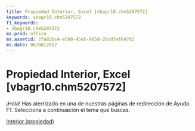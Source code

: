 ```yaml
---
title: Propiedad Interior, Excel [vbagr10.chm5207572]
keywords: vbagr10.chm5207572
f1_keywords:
- vbagr10.chm5207572
ms.prod: office
ms.assetid: 2fa83bc4-e598-45e5-985d-26cd7ef647d2
ms.date: 06/08/2017
---
```





# Propiedad Interior, Excel [vbagr10.chm5207572]

¡Hola! Has aterrizado en una de nuestras páginas de redirección de Ayuda F1. Selecciona a continuación el tema que buscas.


 [Interior (propiedad)](http://msdn.microsoft.com/library/interior-property%28Office.15%29.aspx)


